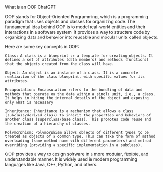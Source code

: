 What is an OOP
ChatGPT

OOP stands for Object-Oriented Programming, which is a programming paradigm that uses objects and classes for organizing code. The fundamental idea behind OOP is to model real-world entities and their interactions in a software system. It provides a way to structure code by organizing data and behavior into reusable and modular units called objects.

Here are some key concepts in OOP:

    Class: A class is a blueprint or a template for creating objects. It defines a set of attributes (data members) and methods (functions) that the objects created from the class will have.

    Object: An object is an instance of a class. It is a concrete realization of the class blueprint, with specific values for its attributes.

    Encapsulation: Encapsulation refers to the bundling of data and methods that operate on the data within a single unit, i.e., a class. It helps in hiding the internal details of the object and exposing only what is necessary.

    Inheritance: Inheritance is a mechanism that allows a class (subclass/derived class) to inherit the properties and behaviors of another class (superclass/base class). This promotes code reuse and the creation of a hierarchy of classes.

    Polymorphism: Polymorphism allows objects of different types to be treated as objects of a common type. This can take the form of method overloading (same method name with different parameters) and method overriding (providing a specific implementation in a subclass).

OOP provides a way to design software in a more modular, flexible, and understandable manner. It is widely used in modern programming languages like Java, C++, Python, and others.
